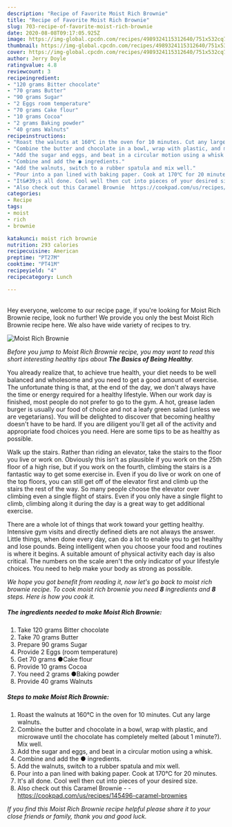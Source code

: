```yaml
---
description: "Recipe of Favorite Moist Rich Brownie"
title: "Recipe of Favorite Moist Rich Brownie"
slug: 703-recipe-of-favorite-moist-rich-brownie
date: 2020-08-08T09:17:05.925Z
image: https://img-global.cpcdn.com/recipes/4989324115312640/751x532cq70/moist-rich-brownie-recipe-main-photo.jpg
thumbnail: https://img-global.cpcdn.com/recipes/4989324115312640/751x532cq70/moist-rich-brownie-recipe-main-photo.jpg
cover: https://img-global.cpcdn.com/recipes/4989324115312640/751x532cq70/moist-rich-brownie-recipe-main-photo.jpg
author: Jerry Doyle
ratingvalue: 4.8
reviewcount: 3
recipeingredient:
- "120 grams Bitter chocolate"
- "70 grams Butter"
- "90 grams Sugar"
- "2 Eggs room temperature"
- "70 grams Cake flour"
- "10 grams Cocoa"
- "2 grams Baking powder"
- "40 grams Walnuts"
recipeinstructions:
- "Roast the walnuts at 160℃ in the oven for 10 minutes. Cut any large walnuts."
- "Combine the butter and chocolate in a bowl, wrap with plastic, and microwave until the chocolate has completely melted (about 1 minute?). Mix well."
- "Add the sugar and eggs, and beat in a circular motion using a whisk."
- "Combine and add the ● ingredients."
- "Add the walnuts, switch to a rubber spatula and mix well."
- "Pour into a pan lined with baking paper. Cook at 170℃ for 20 minutes."
- "It&#39;s all done. Cool well then cut into pieces of your desired size."
- "Also check out this Caramel Brownie  https://cookpad.com/us/recipes/145496-caramel-brownies"
categories:
- Recipe
tags:
- moist
- rich
- brownie

katakunci: moist rich brownie 
nutrition: 293 calories
recipecuisine: American
preptime: "PT27M"
cooktime: "PT41M"
recipeyield: "4"
recipecategory: Lunch

---
```

<br>
Hey everyone, welcome to our recipe page, if you're looking for Moist Rich Brownie recipe, look no further! We provide you only the best Moist Rich Brownie recipe here. We also have wide variety of recipes to try.
<br>


![Moist Rich Brownie](https://img-global.cpcdn.com/recipes/4989324115312640/751x532cq70/moist-rich-brownie-recipe-main-photo.jpg)

<i>Before you jump to Moist Rich Brownie recipe, you may want to read this short interesting healthy tips about <strong>The Basics of Being Healthy</strong>.</i>

You already realize that, to achieve true health, your diet needs to be well balanced and wholesome and you need to get a good amount of exercise. The unfortunate thing is that, at the end of the day, we don't always have the time or energy required for a healthy lifestyle. When our work day is finished, most people do not prefer to go to the gym. A hot, grease laden burger is usually our food of choice and not a leafy green salad (unless we are vegetarians). You will be delighted to discover that becoming healthy doesn't have to be hard. If you are diligent you'll get all of the activity and appropriate food choices you need. Here are some tips to be as healthy as possible.

Walk up the stairs. Rather than riding an elevator, take the stairs to the floor you live or work on. Obviously this isn’t as plausible if you work on the 25th floor of a high rise, but if you work on the fourth, climbing the stairs is a fantastic way to get some exercise in. Even if you do live or work on one of the top floors, you can still get off of the elevator first and climb up the stairs the rest of the way. So many people choose the elevator over climbing even a single flight of stairs. Even if you only have a single flight to climb, climbing along it during the day is a great way to get additional exercise. 

There are a whole lot of things that work toward your getting healthy. Intensive gym visits and directly defined diets are not always the answer. Little things, when done every day, can do a lot to enable you to get healthy and lose pounds. Being intelligent when you choose your food and routines is where it begins. A suitable amount of physical activity each day is also critical. The numbers on the scale aren't the only indicator of your lifestyle choices. You need to help make your body as strong as possible. 


<i>We hope you got benefit from reading it, now let's go back to moist rich brownie recipe. To cook moist rich brownie you need <strong>8</strong> ingredients and <strong>8</strong> steps. Here is how you cook it.
</i>

##### The ingredients needed to make Moist Rich Brownie:

1. Take 120 grams Bitter chocolate
1. Take 70 grams Butter
1. Prepare 90 grams Sugar
1. Provide 2 Eggs (room temperature)
1. Get 70 grams ●Cake flour
1. Provide 10 grams Cocoa
1. You need 2 grams ●Baking powder
1. Provide 40 grams Walnuts


##### Steps to make Moist Rich Brownie:

1. Roast the walnuts at 160℃ in the oven for 10 minutes. Cut any large walnuts.
1. Combine the butter and chocolate in a bowl, wrap with plastic, and microwave until the chocolate has completely melted (about 1 minute?). Mix well.
1. Add the sugar and eggs, and beat in a circular motion using a whisk.
1. Combine and add the ● ingredients.
1. Add the walnuts, switch to a rubber spatula and mix well.
1. Pour into a pan lined with baking paper. Cook at 170℃ for 20 minutes.
1. It&#39;s all done. Cool well then cut into pieces of your desired size.
1. Also check out this Caramel Brownie -  - https://cookpad.com/us/recipes/145496-caramel-brownies


<i>If you find this Moist Rich Brownie recipe helpful please share it to your close friends or family, thank you and good luck.</i>
